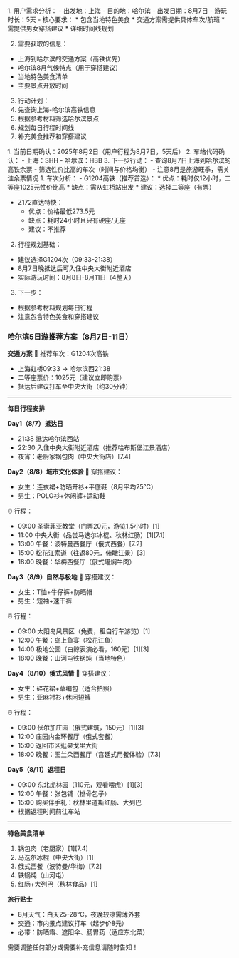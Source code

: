 <dummy-server-think>
1. 用户需求分析：
- 出发地：上海
- 目的地：哈尔滨
- 出发日期：8月7日
- 游玩时长：5天
- 核心要求：
  * 包含当地特色美食
  * 交通方案需提供具体车次/航班
  * 需提供男女穿搭建议
  * 详细时间线规划

2. 需要获取的信息：
- 上海到哈尔滨的交通方案（高铁优先）
- 哈尔滨8月气候特点（用于穿搭建议）
- 当地特色美食清单
- 主要景点开放时间

3. 行动计划：
1. 先查询上海-哈尔滨高铁信息
2. 根据参考材料筛选哈尔滨景点
3. 规划每日行程时间线
4. 补充美食推荐和穿搭建议
</dummy-server-think>



<dummy-server-think>
1. 当前日期确认：2025年8月2日（用户行程为8月7日，5天后）
2. 车站代码确认：
   - 上海：SHH
   - 哈尔滨：HBB
3. 下一步行动：
   - 查询8月7日上海到哈尔滨的高铁余票
   - 筛选性价比高的车次（时间与价格均衡）
   - 注意8月是旅游旺季，需关注余票情况
</dummy-server-think>



<dummy-server-think>
1. 车次分析：
- G1204高铁（推荐首选）：
  * 优点：耗时仅12小时，二等座1025元性价比高
  * 缺点：需从虹桥站出发
  * 建议：选择二等座（有票）

- Z172直达特快：
  * 优点：价格最低273.5元
  * 缺点：耗时24小时且只有硬座/无座
  * 建议：不推荐

2. 行程规划基础：
- 建议选择G1204次（09:33-21:38）
- 8月7日晚抵达后可入住中央大街附近酒店
- 实际游玩时间：8月8日-8月11日（4整天）

3. 下一步：
- 根据参考材料规划每日行程
- 注意包含特色美食和穿搭建议
</dummy-server-think>

### 哈尔滨5日游推荐方案（8月7日-11日）

**交通方案**
🚄 推荐车次：G1204次高铁
- 上海虹桥09:33 → 哈尔滨西21:38
- 二等座票价：1025元（建议立即购票）
- 抵达后建议打车至中央大街（约30分钟）

---

**每日行程安排**

**Day1（8/7）抵达日**
- 21:38 抵达哈尔滨西站
- 22:30 入住中央大街附近酒店（推荐哈布斯堡江景酒店）
- 夜宵：老厨家锅包肉（中央大街店）[7.4]

**Day2（8/8）城市文化体验**
👗 穿搭建议：
- 女生：连衣裙+防晒开衫+平底鞋（8月平均25℃）
- 男生：POLO衫+休闲裤+运动鞋

⏰ 行程：
- 09:00 圣索菲亚教堂（门票20元，游览1.5小时）[1]
- 11:00 中央大街（品尝马迭尔冰棍、秋林红肠）[1][7.1]
- 13:00 午餐：波特曼西餐厅（俄式西餐）[7.2]
- 15:00 松花江索道（往返80元，俯瞰江景）[3]
- 18:00 晚餐：华梅西餐厅（俄式罐焖牛肉）

**Day3（8/9）自然与极地**
👗 穿搭建议：
- 女生：T恤+牛仔裤+防晒帽
- 男生：短袖+速干裤

⏰ 行程：
- 09:00 太阳岛风景区（免费，租自行车游览）[1]
- 12:00 午餐：岛上鱼宴（松花江鱼）
- 14:00 极地公园（白鲸表演必看，160元）[1][3]
- 18:00 晚餐：山河屯铁锅炖（当地特色）

**Day4（8/10）俄式风情**
👗 穿搭建议：
- 女生：碎花裙+草编包（适合拍照）
- 男生：亚麻衬衫+休闲短裤

⏰ 行程：
- 09:00 伏尔加庄园（俄式建筑，150元）[1][3]
- 12:00 庄园内金环餐厅（俄式套餐）
- 15:00 返回市区逛果戈里大街
- 18:00 晚餐：图兰朵西餐厅（宫廷式用餐体验）[7.3]

**Day5（8/11）返程日**
- 09:00 东北虎林园（110元，观看喂虎）[1][3]
- 12:00 午餐：张包铺（排骨包子）
- 15:00 购买伴手礼：秋林里道斯红肠、大列巴
- 根据返程时间前往车站

---

**特色美食清单**
1. 锅包肉（老厨家）[1][7.4]
2. 马迭尔冰棍（中央大街）[1]
3. 俄式西餐（波特曼/华梅）[7.2]
4. 铁锅炖（山河屯）
5. 红肠+大列巴（秋林食品）[1]

**旅行贴士**
- 8月天气：白天25-28℃，夜晚较凉需薄外套
- 交通：市内景点建议打车（起步价8元）
- 必带：防晒霜、遮阳伞、肠胃药（适应东北菜）

需要调整任何部分或需要补充信息请随时告知！